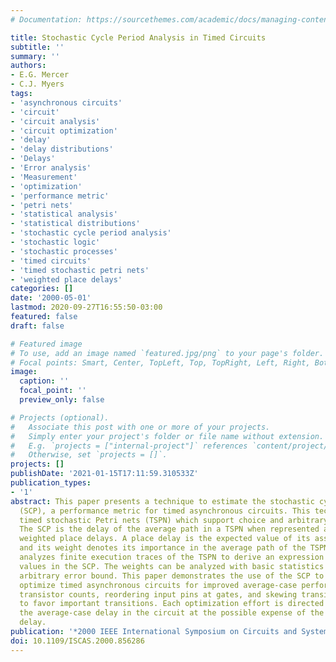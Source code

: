 ```yaml
---
# Documentation: https://sourcethemes.com/academic/docs/managing-content/

title: Stochastic Cycle Period Analysis in Timed Circuits
subtitle: ''
summary: ''
authors:
- E.G. Mercer
- C.J. Myers
tags:
- 'asynchronous circuits'
- 'circuit'
- 'circuit analysis'
- 'circuit optimization'
- 'delay'
- 'delay distributions'
- 'Delays'
- 'Error analysis'
- 'Measurement'
- 'optimization'
- 'performance metric'
- 'petri nets'
- 'statistical analysis'
- 'statistical distributions'
- 'stochastic cycle period analysis'
- 'stochastic logic'
- 'stochastic processes'
- 'timed circuits'
- 'timed stochastic petri nets'
- 'weighted place delays'
categories: []
date: '2000-05-01'
lastmod: 2020-09-27T16:55:50-03:00
featured: false
draft: false

# Featured image
# To use, add an image named `featured.jpg/png` to your page's folder.
# Focal points: Smart, Center, TopLeft, Top, TopRight, Left, Right, BottomLeft, Bottom, BottomRight.
image:
  caption: ''
  focal_point: ''
  preview_only: false

# Projects (optional).
#   Associate this post with one or more of your projects.
#   Simply enter your project's folder or file name without extension.
#   E.g. `projects = ["internal-project"]` references `content/project/deep-learning/index.md`.
#   Otherwise, set `projects = []`.
projects: []
publishDate: '2021-01-15T17:11:59.310533Z'
publication_types:
- '1'
abstract: This paper presents a technique to estimate the stochastic cycle period
  (SCP), a performance metric for timed asynchronous circuits. This technique uses
  timed stochastic Petri nets (TSPN) which support choice and arbitrary delay distributions.
  The SCP is the delay of the average path in a TSPN when represented as a sum of
  weighted place delays. A place delay is the expected value of its associated distribution
  and its weight denotes its importance in the average path of the TSPN. The approach
  analyzes finite execution traces of the TSPN to derive an expression for the weight
  values in the SCP. The weights can be analyzed with basic statistics to within an
  arbitrary error bound. This paper demonstrates the use of the SCP to aggressively
  optimize timed asynchronous circuits for improved average-case performance by reducing
  transistor counts, reordering input pins at gates, and skewing transistor sizes
  to favor important transitions. Each optimization effort is directed to improve
  the average-case delay in the circuit at the possible expense of the worst-case
  delay.
publication: '*2000 IEEE International Symposium on Circuits and Systems (ISCAS)*'
doi: 10.1109/ISCAS.2000.856286
---
```

